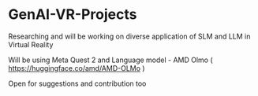 # GenAI-VR-Projects

Researching and will be working on diverse application of SLM and LLM in Virtual Reality 

Will be using Meta Quest 2 and Language model - AMD Olmo ( https://huggingface.co/amd/AMD-OLMo )

Open for suggestions and contribution too 
